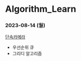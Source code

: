 # Algorithm_Learn
### 2023-08-14 (월)
[단속카메라](https://school.programmers.co.kr/learn/courses/30/lessons/42884)
- 우선순위 큐
- 그리디 알고리즘
